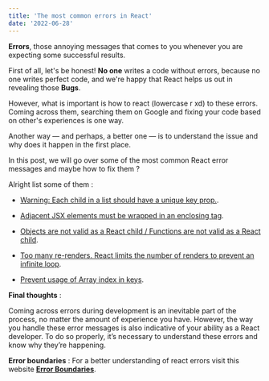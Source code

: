 ```yaml
---
title: 'The most common errors in React'
date: '2022-06-28'
---
```


**Errors**, those annoying messages that comes to you whenever you are expecting some successful results.

First of all, let's be honest! **No one** writes a code without errors, because no one writes perfect code, and we're happy that React helps us out in revealing those **Bugs**.

However, what is important is how to react (lowercase r xd) to these errors.
Coming across them, searching them on Google and fixing your code based on other's experiences is one way.

Another way — and perhaps, a better one — is to understand the issue and why does it happen in the first place.

In this post, we will go over some of the most common React error messages and maybe how to fix them ?

Alright list some of them : 

- [Warning: Each child in a list should have a unique key prop.](https://sentry.io/answers/unique-key-prop/).

- [Adjacent JSX elements must be wrapped in an enclosing tag](https://stackoverflow.com/questions/31284169/parse-error-adjacent-jsx-elements-must-be-wrapped-in-an-enclosing-tag).

- [Objects are not valid as a React child / Functions are not valid as a React child](https://www.g2i.co/blog/understanding-the-objects-are-not-valid-as-a-react-child-error-in-react#:~:text=out%20this%20article.-,The%20%22Objects%20are%20not%20valid%20as%20a%20React%20child%22%20error,to%20create%20and%20return%20JSX.).

- [Too many re-renders. React limits the number of renders to prevent an infinite loop](https://bobbyhadz.com/blog/react-too-many-re-renders-react-limits-the-number).

- [Prevent usage of Array index in keys](https://github.com/jsx-eslint/eslint-plugin-react/blob/master/docs/rules/no-array-index-key.md).

**Final thoughts** : 

Coming across errors during development is an inevitable part of the process, no matter the amount of experience you have. However, the way you handle these error messages is also indicative of your ability as a React developer. To do so properly, it’s necessary to understand these errors and know why they’re happening.

**Error boundaries** : For a better understanding of react errors visit this website [**Error Boundaries**](https://reactjs.org/docs/error-boundaries.html).


